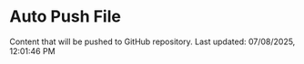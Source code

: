 # Auto Push File

Content that will be pushed to GitHub repository.
Last updated: 07/08/2025, 12:01:46 PM